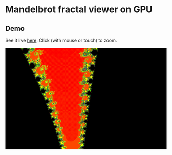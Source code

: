 # Mandelbrot fractal viewer on GPU

## Demo
See it live [here](https://BugGambit.github.io/mandelbrot/). Click (with mouse or touch) to zoom.

![preview](./mandelbrot.gif)
